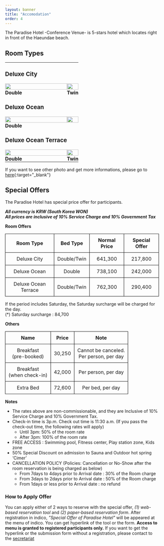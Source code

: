 ```yaml
---
layout: banner
title: "Accomodation"
order: 4
---
```



The Paradise Hotel -Conference Venue- is 5-stars hotel which locates right in front of the Haeundae beach. 

## Room Types

<style>
    .phototable{
        width: 150%;
        border:0px;
    }
    .phototable img{
        width: 100%;
    }
    .phototable td, th{
        padding: 0;
        border:0px;
        /* left-padding: 5px; */
    }
</style>

<table class="phototable">
    <tr>
    <td><h3>Deluxe City</h3></td>
    <!-- <td> asdf</td> -->
    </tr>
    <tr>
    <td><img src="https://www.busanparadisehotel.co.kr/upload/201904/1555489453085.jpg"></td>
    <td><img src="https://www.busanparadisehotel.co.kr/upload/201904/1555489454837.jpg"></td>
    </tr>
    <tr>
    <td><b>Double</b></td>
    <td><b>Twin</b></td>
    </tr>
    <tr>
    <td><h3>Deluxe Ocean</h3></td>
    <!-- <td> asdf</td> -->
    </tr>
    <tr>
    <td><img src="https://www.busanparadisehotel.co.kr/upload/201904/1555488907950.jpg"></td>
    <td><img src="https://www.busanparadisehotel.co.kr/upload/201904/1555488910257.jpg"></td>
    </tr>
    <tr>
    <td><b>Double</b></td>
    <td></td>
    </tr>
    <tr>
    <td><h3>Deluxe Ocean Terrace</h3></td>
    <!-- <td> asdf</td> -->
    </tr>
    <tr>
    <td><img src="https://www.busanparadisehotel.co.kr/upload/201904/1554958999094.jpg"></td>
    <td><img src="https://www.busanparadisehotel.co.kr/upload/201904/1554958999273.jpg"></td>
    </tr>
    <tr>
    <td><b>Double</b></td>
    <td><b>Twin</b></td>
    </tr>
</table>

If you want to see other photo and get more informations, please go to [here](https://www.busanparadisehotel.co.kr/front/hotel/room/view?RR_ROOM_CATEGORY=DELUXE&RR_ROOM_TYPE=DELUXE_CITY&RR_LOCATION_TYPE=MAIN_BUILDING){:target="_blank"}



## Special Offers
The Paradise Hotel has special price offer for participants.

***All currency is KRW (South Korea WON)***  
***All prices are inclusive of 10% Service Charge and 10% Government Tax***

<style>
    td, th{
        padding:10px;
        border:1px solid black;
    }
    
</style>

**Room Offers**

| Room Type            | Bed Type    | Normal Price | Special Offer |
|:--------------------:|:-----------:|:------------:|:-------------:|
| Deluxe City          | Double/Twin | 641,300      | 217,800       |
| Deluxe Ocean         | Double      | 738,100      | 242,000       |
| Deluxe Ocean Terrace | Double/Twin | 762,300      | 290,400       |

If the period includes Saturday, the Saturday surcharge will be charged for the day.  
(*) Saturday surcharge : 84,700

**Others**

| Name                         | Price  | Note                                       |
|:----------------------------:|:------:|:------------------------------------------:|
| Breakfast<br>(pre-booked)    | 30,250 | Cannot be canceled.<br>Per person, per day |
| Breakfast<br>(when check-in) | 42,000 | Per person, per day                        |
| Extra Bed                    | 72,600 | Per bed, per day                           |

**Notes**

* The rates above are non-commissionable, and they are Inclusive of 10% Service Charge and 10% Government Tax.
* Check-in time is 3p.m. Check out time is 11:30 a.m. (If you pass the check-out time, the following rates will apply)  
  - Until 3pm: 50% of the room rate
  - After 3pm: 100% of the room rate
* FREE ACCESS : Swimming pool, Fitness center, Play station zone, Kids zone
* 50% Special Discount on admission to Sauna and Outdoor hot spring ‘Cimer’
* CANCELLATION POLICY (Policies: Cancellation or No-Show after the room reservation is being charged as below)
  - From 7days to 4days prior to Arrival date : 30% of the Room charge
  - From 3days to 2days prior to Arrival date : 50% of the Room charge
  - From 1days or less prior to Arrival date : no refund

### How to Apply Offer

You can apply either of 2 ways to reserve with the special offer, *(1) web-based reservation tool* and *(2) paper-based reservation form*. After registration in indico, *"Special Offer of Paradise Hotel"* will be appeared at the menu of indico. You can get hyperlink of the tool or the form. **Access to menu is granted to registered participants only.** If you want to get the hyperlink or the submission form without a registration, please contact to the [secretariat](mailto:sqm2022@hipex.phys.pusan.ac.kr)